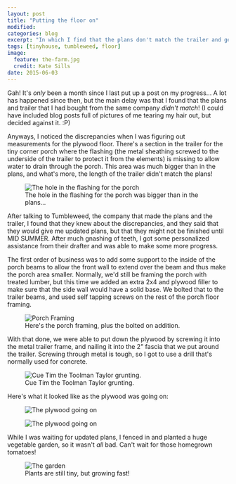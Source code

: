 ```yaml
---
layout: post
title: "Putting the floor on"
modified:
categories: blog
excerpt: "In which I find that the plans don't match the trailer and get majorly delayed."
tags: [tinyhouse, tumbleweed, floor]
image:
  feature: the-farm.jpg
  credit: Kate Sills
date: 2015-06-03
---
```


Gah! It's *only* been a month since I last put up a post on my progress... A lot has happened since then, but the main delay was that I found that the plans and trailer that I had bought from the same company *didn't match*! (I could have included blog posts full of pictures of me tearing my hair out, but decided against it. :P)

Anyways, I noticed the discrepancies when I was figuring out measurements for the plywood floor. There's a section in the trailer for the tiny corner porch where the flashing (the metal sheathing screwed to the underside of the trailer to protect it from the elements) is missing to allow water to drain through the porch. This area was much bigger than in the plans, and what's more, the length of the trailer didn't match the plans! 


<figure>
	<img src="{{ site.url }}/images/porch.jpg" alt="The hole in the flashing for the porch">
	<figcaption>The hole in the flashing for the porch was bigger than in the plans...</figcaption>
</figure>

After talking to Tumbleweed, the company that made the plans and the trailer, I found that they knew about the discrepancies, and they said that they would give me updated plans, but that they might not be finished until MID SUMMER. After much gnashing of teeth, I got some personalized assistance from their drafter and was able to make some more progress.

The first order of business was to add some support to the inside of the porch beams to allow the front wall to extend over the beam and thus make the porch area smaller. Normally, we'd still be framing the porch with treated lumber, but this time we added an extra 2x4 and plywood filler to make sure that the side wall would have a solid base. We bolted that to the trailer beams, and used self tapping screws on the rest of the porch floor framing. 

<figure>
	<img src="{{ site.url }}/images/porch-framing.jpg" alt="Porch Framing">
	<figcaption>Here's the porch framing, plus the bolted on addition.</figcaption>
</figure>

With that done, we were able to put down the plywood by screwing it into the metal trailer frame, and nailing it into the 2" fascia that we put around the trailer. Screwing through metal is tough, so I got to use a drill that's normally used for concrete.

<figure>
	<img src="http://stream1.gifsoup.com/view3/3793129/tim-allen-grunt-o.gif" alt="Cue Tim the Toolman Taylor grunting.">
	<figcaption>Cue Tim the Toolman Taylor grunting.</figcaption>
</figure>

Here's what it looked like as the plywood was going on:

<figure>
	<img src="{{ site.url }}/images/plywood-on-2.jpg" alt="The plywood going on">
</figure>

<figure>
	<img src="{{ site.url }}/images/plywood-on.jpg" alt="The plywood going on">
</figure>

While I was waiting for updated plans, I fenced in and planted a huge vegetable garden, so it wasn't *all* bad. Can't wait for those homegrown tomatoes!

<figure>
	<img src="{{ site.url }}/images/the-garden.jpg" alt="The garden">
		<figcaption>Plants are still tiny, but growing fast!</figcaption>
</figure> 

